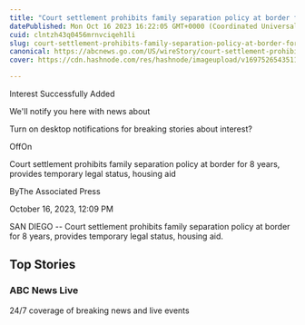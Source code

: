 ```yaml
---
title: "Court settlement prohibits family separation policy at border for 8 years, provides temporary legal status, housing aid"
datePublished: Mon Oct 16 2023 16:22:05 GMT+0000 (Coordinated Universal Time)
cuid: clntzh43q0456mrnvciqeh1li
slug: court-settlement-prohibits-family-separation-policy-at-border-for-8-years-provides-temporary-legal-status-housing-aid-1
canonical: https://abcnews.go.com/US/wireStory/court-settlement-prohibits-family-separation-policy-border-8-104014551
cover: https://cdn.hashnode.com/res/hashnode/imageupload/v1697526543511/dc3d3b33-0e81-4d4c-b304-208320f1a990.jpeg

---
```


Interest Successfully Added

We'll notify you here with news about

Turn on desktop notifications for breaking stories about interest?

OffOn

Court settlement prohibits family separation policy at border for 8 years, provides temporary legal status, housing aid

ByThe Associated Press

October 16, 2023, 12:09 PM

SAN DIEGO -- Court settlement prohibits family separation policy at border for 8 years, provides temporary legal status, housing aid.

Top Stories
-----------

### ABC News Live

24/7 coverage of breaking news and live events